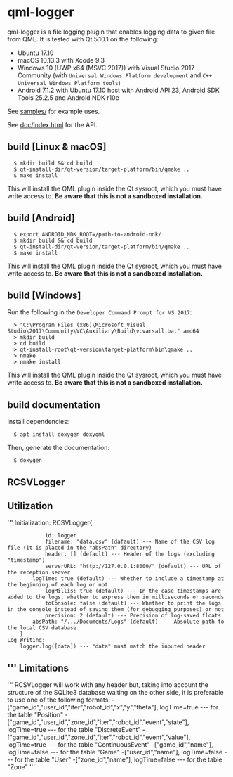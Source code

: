 qml-logger
==========

qml-logger is a file logging plugin that enables logging data to given file from QML. It is tested with Qt 5.10.1 on the
following:

- Ubuntu 17.10
- macOS 10.13.3 with Xcode 9.3
- Windows 10 (UWP x64 (MSVC 2017)) with Visual Studio 2017 Community (with `Universal Windows Platform development` and `C++ Universal Windows Platform tools`)
- Android 7.1.2 with Ubuntu 17.10 host with Android API 23, Android SDK Tools 25.2.5 and Android NDK r10e

See [samples/](samples/) for example uses.

See [doc/index.html](doc/index.html) for the API.

build [Linux & macOS]
---------------------

```
  $ mkdir build && cd build
  $ qt-install-dir/qt-version/target-platform/bin/qmake ..
  $ make install
```

This will install the QML plugin inside the Qt sysroot, which you must have write access to. **Be aware that this is not a sandboxed installation.**

build [Android]
---------------

```
  $ export ANDROID_NDK_ROOT=/path-to-android-ndk/
  $ mkdir build && cd build
  $ qt-install-dir/qt-version/target-platform/bin/qmake ..
  $ make install
```

This will install the QML plugin inside the Qt sysroot, which you must have write access to. **Be aware that this is not a sandboxed installation.**

build [Windows]
---------------

Run the following in the `Developer Command Prompt for VS 2017`:

```
  > "C:\Program Files (x86)\Microsoft Visual Studio\2017\Community\VC\Auxiliary\Build\vcvarsall.bat" amd64
  > mkdir build
  > cd build
  > qt-install-root\qt-version\target-platform\bin\qmake ..
  > nmake
  > nmake install
```

This will install the QML plugin inside the Qt sysroot, which you must have write access to. **Be aware that this is not a sandboxed installation.**

build documentation
-------------------

Install dependencies:
```
  $ apt install doxygen doxyqml
```

Then, generate the documentation:
```
  $ doxygen
```

RCSVLogger
-----------

Utilization
------------
'''
	Initialization:
		RCSVLogger{

        		id: logger
        		filename: "data.csv" (dafault) --- Name of the CSV log file (it is placed in the "absPath" directory)
        		header: [] (default) --- Header of the logs (excluding "timestamp")
        		serverURL: "http://127.0.0.1:8000/" (default) --- URL of the reception server	
			logTime: true (default) --- Whether to include a timestamp at the beginning of each log or not
    			logMillis: true (default) --- In the case timestamps are added to the logs, whether to express them in milliseconds or seconds
    			toConsole: false (default) --- Whether to print the logs in the console instead of saving them (for debugging purposes) or not
    			precision: 2 (default) --- Precision of log-saved floats
			absPath: "/.../Documents/Logs" (default) --- Absolute path to the local CSV database
		}
	Log Writing:
		logger.log([data]) --- "data" must match the inputed header
'''
Limitations
------------
'''
	RCSVLogger will work with any header but, taking into account the structure of the SQLite3 database waiting on the other side,
	it is preferable to use one of the following formats:
		-["game_id","user_id","iter","robot_id","x","y","theta"], logTime=true --- for the table "Position"
		-["game_id","user_id","zone_id","iter","robot_id","event","state"], logTime=true --- for the table "DiscreteEvent"
		-["game_id","user_id","zone_id","iter","robot_id","event","value"], logTime=true --- for the table "ContinuousEvent"
		-["game_id","name"], logTime=false --- for the table "Game"
		-["user_id","name"], logTime=false --- for the table "User"
		-["zone_id","name"], logTime=false --- for the table "Zone"
'''
